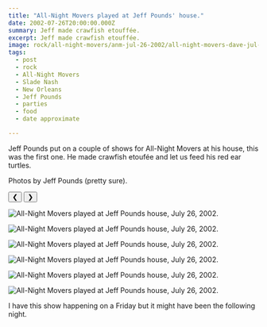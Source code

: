 ```yaml
---
title: "All-Night Movers played at Jeff Pounds' house."
date: 2002-07-26T20:00:00.000Z
summary: Jeff made crawfish etouffée.
excerpt: Jeff made crawfish etouffée.
image: rock/all-night-movers/anm-jul-26-2002/all-night-movers-dave-jul-26-2002.jpg
tags:
  - post 
  - rock
  - All-Night Movers
  - Slade Nash
  - New Orleans
  - Jeff Pounds
  - parties
  - food
  - date approximate

---
```


Jeff Pounds put on a couple of shows for All-Night Movers at his house, this was the first one. He made crawfish etoufée and let us feed his red ear turtles.

Photos by Jeff Pounds (pretty sure).

<div id="viewport">
    <button id="buttonPrevious">&#10094;</button>
    <button id="buttonNext">&#10095;</button>

![All-Night Movers played at Jeff Pounds house, July 26, 2002.](/static/img/rock/all-night-movers/anm-jul-26-2002/all-night-movers-band-jul-26-2002.jpg "All-Night Movers played at Jeff Pounds house, July 26, 2002.")

![All-Night Movers played at Jeff Pounds house, July 26, 2002.](/static/img/rock/all-night-movers/anm-jul-26-2002/all-night-movers-dands-jul-26-2002.jpg "All-Night Movers played at Jeff Pounds house, July 26, 2002.")

![All-Night Movers played at Jeff Pounds house, July 26, 2002.](/static/img/rock/all-night-movers/anm-jul-26-2002/all-night-movers-dave-jul-26-2002.jpg "All-Night Movers played at Jeff Pounds house, July 26, 2002.")

![All-Night Movers played at Jeff Pounds house, July 26, 2002.](/static/img/rock/all-night-movers/anm-jul-26-2002/all-night-movers-dave-alone-jul-26-2002.jpg "All-Night Movers played at Jeff Pounds house, July 26, 2002.")

![All-Night Movers played at Jeff Pounds house, July 26, 2002.](/static/img/rock/all-night-movers/anm-jul-26-2002/all-night-movers-slade-jul-26-2002.jpg "All-Night Movers played at Jeff Pounds house, July 26, 2002.")

![All-Night Movers played at Jeff Pounds house, July 26, 2002.](/static/img/rock/all-night-movers/anm-jul-26-2002/all-night-movers-slade-alone-jul-26-2002.jpg "All-Night Movers played at Jeff Pounds house, July 26, 2002.")


</div>
<div id="caption"></div>

I have this show happening on a Friday but it might have been the following night.